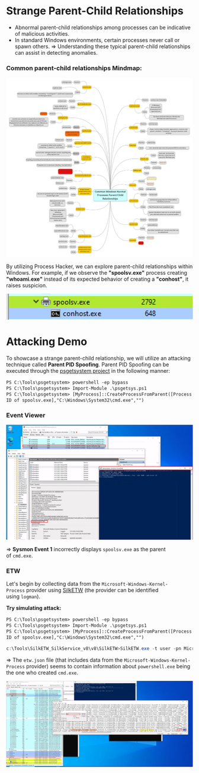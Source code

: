 # Strange Parent-Child Relationships
- Abnormal parent-child relationships among processes can be indicative of malicious activities. 
- In standard Windows environments, certain processes never call or spawn others.
=> Understanding these typical parent-child relationships can assist in detecting anomalies.

### **Common parent-child relationships Mindmap:**

![](../6.%20Image/EJbSAt9WsAAE7Z4.jpg)

By utilizing Process Hacker, we can explore parent-child relationships within Windows. For example, if we observe the **"spoolsv.exe"** process creating **"whoami.exe"** instead of its expected behavior of creating a **"conhost"**, it raises suspicion.

![](../6.%20Image/Pasted%20image%2020250518115514.png)

# Attacking Demo
To showcase a strange parent-child relationship, we will utilize an attacking technique called **Parent PID Spoofing**.
Parent PID Spoofing can be executed through the [psgetsystem project](https://github.com/decoder-it/psgetsystem) in the following manner:
```
PS C:\Tools\psgetsystem> powershell -ep bypass
PS C:\Tools\psgetsystem> Import-Module .\psgetsys.ps1 
PS C:\Tools\psgetsystem> [MyProcess]::CreateProcessFromParent([Process ID of spoolsv.exe],"C:\Windows\System32\cmd.exe","")
```

### **Event Viewer**

![](../6.%20Image/Pasted%20image%2020250518163130.png)

=> **Sysmon Event 1** incorrectly displays `spoolsv.exe` as the parent of `cmd.exe`.
### **ETW**
Let's begin by collecting data from the `Microsoft-Windows-Kernel-Process` provider using [SilkETW](https://github.com/mandiant/SilkETW) (the provider can be identified using `logman`).

**Try simulating attack:**
```
PS C:\Tools\psgetsystem> powershell -ep bypass
PS C:\Tools\psgetsystem> Import-Module .\psgetsys.ps1 
PS C:\Tools\psgetsystem> [MyProcess]::CreateProcessFromParent([Process ID of spoolsv.exe],"C:\Windows\System32\cmd.exe","")
```

```powershell
c:\Tools\SilkETW_SilkService_v8\v8\SilkETW>SilkETW.exe -t user -pn Microsoft-Windows-Kernel-Process -ot file -p C:\windows\temp\etw.json
```
=> The `etw.json` file (that includes data from the `Microsoft-Windows-Kernel-Process` provider) seems to contain information about `powershell.exe` being the one who created `cmd.exe`.

![](../6.%20Image/Pasted%20image%2020250518170551.png)

